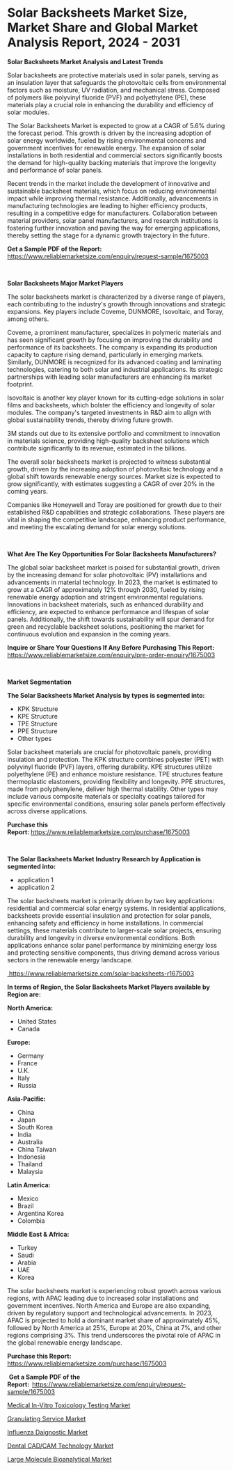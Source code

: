 <p><h1>Solar Backsheets Market Size, Market Share and Global Market Analysis Report, 2024 - 2031</h1></p><p><strong>Solar Backsheets Market Analysis and Latest Trends</strong></p>
<p><p>Solar backsheets are protective materials used in solar panels, serving as an insulation layer that safeguards the photovoltaic cells from environmental factors such as moisture, UV radiation, and mechanical stress. Composed of polymers like polyvinyl fluoride (PVF) and polyethylene (PE), these materials play a crucial role in enhancing the durability and efficiency of solar modules.</p><p>The Solar Backsheets Market is expected to grow at a CAGR of 5.6% during the forecast period. This growth is driven by the increasing adoption of solar energy worldwide, fueled by rising environmental concerns and government incentives for renewable energy. The expansion of solar installations in both residential and commercial sectors significantly boosts the demand for high-quality backing materials that improve the longevity and performance of solar panels.</p><p>Recent trends in the market include the development of innovative and sustainable backsheet materials, which focus on reducing environmental impact while improving thermal resistance. Additionally, advancements in manufacturing technologies are leading to higher efficiency products, resulting in a competitive edge for manufacturers. Collaboration between material providers, solar panel manufacturers, and research institutions is fostering further innovation and paving the way for emerging applications, thereby setting the stage for a dynamic growth trajectory in the future.</p></p>
<p><strong>Get a Sample PDF of the Report:&nbsp;</strong> <a href="https://www.reliablemarketsize.com/enquiry/request-sample/1675003?utm_campaign=1175&utm_medium=2&utm_source=Github&utm_content=ia&utm_term=10102024&utm_id=solar-backsheets">https://www.reliablemarketsize.com/enquiry/request-sample/1675003</a></p>
<p>&nbsp;</p>
<p><strong>Solar Backsheets Major Market Players</strong></p>
<p><p>The solar backsheets market is characterized by a diverse range of players, each contributing to the industry's growth through innovations and strategic expansions. Key players include Coveme, DUNMORE, Isovoltaic, and Toray, among others.</p><p>Coveme, a prominent manufacturer, specializes in polymeric materials and has seen significant growth by focusing on improving the durability and performance of its backsheets. The company is expanding its production capacity to capture rising demand, particularly in emerging markets. Similarly, DUNMORE is recognized for its advanced coating and laminating technologies, catering to both solar and industrial applications. Its strategic partnerships with leading solar manufacturers are enhancing its market footprint.</p><p>Isovoltaic is another key player known for its cutting-edge solutions in solar films and backsheets, which bolster the efficiency and longevity of solar modules. The company's targeted investments in R&D aim to align with global sustainability trends, thereby driving future growth. </p><p>3M stands out due to its extensive portfolio and commitment to innovation in materials science, providing high-quality backsheet solutions which contribute significantly to its revenue, estimated in the billions. </p><p>The overall solar backsheets market is projected to witness substantial growth, driven by the increasing adoption of photovoltaic technology and a global shift towards renewable energy sources. Market size is expected to grow significantly, with estimates suggesting a CAGR of over 20% in the coming years.</p><p>Companies like Honeywell and Toray are positioned for growth due to their established R&D capabilities and strategic collaborations. These players are vital in shaping the competitive landscape, enhancing product performance, and meeting the escalating demand for solar energy solutions.</p></p>
<p>&nbsp;</p>
<p><strong>What Are The Key Opportunities For Solar Backsheets Manufacturers?</strong></p>
<p><p>The global solar backsheet market is poised for substantial growth, driven by the increasing demand for solar photovoltaic (PV) installations and advancements in material technology. In 2023, the market is estimated to grow at a CAGR of approximately 12% through 2030, fueled by rising renewable energy adoption and stringent environmental regulations. Innovations in backsheet materials, such as enhanced durability and efficiency, are expected to enhance performance and lifespan of solar panels. Additionally, the shift towards sustainability will spur demand for green and recyclable backsheet solutions, positioning the market for continuous evolution and expansion in the coming years.</p></p>
<p><strong>Inquire or Share Your Questions If Any Before Purchasing This Report:</strong> <a href="https://www.reliablemarketsize.com/enquiry/pre-order-enquiry/1675003?utm_campaign=1175&utm_medium=2&utm_source=Github&utm_content=ia&utm_term=10102024&utm_id=solar-backsheets">https://www.reliablemarketsize.com/enquiry/pre-order-enquiry/1675003</a></p>
<p>&nbsp;</p>
<p><strong>Market Segmentation</strong></p>
<p><strong>The Solar Backsheets Market Analysis by types is segmented into:</strong></p>
<p><ul><li>KPK Structure</li><li>KPE Structure</li><li>TPE Structure</li><li>PPE Structure</li><li>Other types</li></ul></p>
<p><p>Solar backsheet materials are crucial for photovoltaic panels, providing insulation and protection. The KPK structure combines polyester (PET) with polyvinyl fluoride (PVF) layers, offering durability. KPE structures utilize polyethylene (PE) and enhance moisture resistance. TPE structures feature thermoplastic elastomers, providing flexibility and longevity. PPE structures, made from polyphenylene, deliver high thermal stability. Other types may include various composite materials or specialty coatings tailored for specific environmental conditions, ensuring solar panels perform effectively across diverse applications.</p></p>
<p><strong>Purchase this Report:&nbsp;</strong><a href="https://www.reliablemarketsize.com/purchase/1675003?utm_campaign=1175&utm_medium=2&utm_source=Github&utm_content=ia&utm_term=10102024&utm_id=solar-backsheets">https://www.reliablemarketsize.com/purchase/1675003</a></p>
<p>&nbsp;</p>
<p><strong>The Solar Backsheets Market Industry Research by Application is segmented into:</strong></p>
<p><ul><li>application 1</li><li>application 2</li></ul></p>
<p><p>The solar backsheets market is primarily driven by two key applications: residential and commercial solar energy systems. In residential applications, backsheets provide essential insulation and protection for solar panels, enhancing safety and efficiency in home installations. In commercial settings, these materials contribute to larger-scale solar projects, ensuring durability and longevity in diverse environmental conditions. Both applications enhance solar panel performance by minimizing energy loss and protecting sensitive components, thus driving demand across various sectors in the renewable energy landscape.</p></p>
<p><a href="https://www.reliablemarketsize.com/solar-backsheets-r1675003?utm_campaign=1175&utm_medium=2&utm_source=Github&utm_content=ia&utm_term=10102024&utm_id=solar-backsheets">&nbsp;https://www.reliablemarketsize.com/solar-backsheets-r1675003</a></p>
<p><strong>In terms of Region, the Solar Backsheets Market Players available by Region are:</strong></p>
<p>
    <p> <strong> North America: </strong>
        <ul>
            <li>United States</li>
            <li>Canada</li>
        </ul>
        </p> 
    <p> <strong> Europe: </strong>
        <ul>
            <li>Germany</li>
            <li>France</li>
            <li>U.K.</li>
            <li>Italy</li>
            <li>Russia</li>
        </ul>
        </p> 
    <p> <strong> Asia-Pacific: </strong>
        <ul>
            <li>China</li>
            <li>Japan</li>
            <li>South Korea</li>
            <li>India</li>
            <li>Australia</li>
            <li>China Taiwan</li>
            <li>Indonesia</li>
            <li>Thailand</li>
            <li>Malaysia</li>
        </ul>
        </p> 
    <p> <strong> Latin America: </strong>
        <ul>
            <li>Mexico</li>
            <li>Brazil</li>
            <li>Argentina Korea</li>
            <li>Colombia</li>
        </ul>
        </p> 
    <p> <strong> Middle East & Africa: </strong>
        <ul>
            <li>Turkey</li>
            <li>Saudi</li>
            <li>Arabia</li>
            <li>UAE</li>
            <li>Korea</li>
        </ul>
    </p>
    </p>
<p><p>The solar backsheets market is experiencing robust growth across various regions, with APAC leading due to increased solar installations and government incentives. North America and Europe are also expanding, driven by regulatory support and technological advancements. In 2023, APAC is projected to hold a dominant market share of approximately 45%, followed by North America at 25%, Europe at 20%, China at 7%, and other regions comprising 3%. This trend underscores the pivotal role of APAC in the global renewable energy landscape.</p></p>
<p><strong>Purchase this Report: </strong><a href="https://www.reliablemarketsize.com/purchase/1675003?utm_campaign=1175&utm_medium=2&utm_source=Github&utm_content=ia&utm_term=10102024&utm_id=solar-backsheets">https://www.reliablemarketsize.com/purchase/1675003</a></p>
<p>&nbsp;<strong>Get a Sample PDF of the Report:&nbsp;&nbsp;</strong><a href="https://www.reliablemarketsize.com/enquiry/request-sample/1675003?utm_campaign=1175&utm_medium=2&utm_source=Github&utm_content=ia&utm_term=10102024&utm_id=solar-backsheets">https://www.reliablemarketsize.com/enquiry/request-sample/1675003</a></p>
<p><strong></strong></p>
<p><p><a href="https://www.linkedin.com/pulse/medical-in-vitro-toxicology-testing-market-growth-segmentation-ks3ze?utm_campaign=1175&utm_medium=2&utm_source=Github&utm_content=ia&utm_term=10102024&utm_id=solar-backsheets">Medical In-Vitro Toxicology Testing Market</a></p><p><a href="https://www.linkedin.com/pulse/market-forecasting-change-global-granulating-service-dynamics-apkkc?utm_campaign=1175&utm_medium=2&utm_source=Github&utm_content=ia&utm_term=10102024&utm_id=solar-backsheets">Granulating Service Market</a></p><p><a href="https://www.linkedin.com/pulse/in-depth-influenza-daignostic-market-review-size-share-114cagr-ejyzc?utm_campaign=1175&utm_medium=2&utm_source=Github&utm_content=ia&utm_term=10102024&utm_id=solar-backsheets">Influenza Daignostic Market</a></p><p><a href="https://www.linkedin.com/pulse/global-dental-cadcam-technology-market-product-type-application-akvue?utm_campaign=1175&utm_medium=2&utm_source=Github&utm_content=ia&utm_term=10102024&utm_id=solar-backsheets">Dental CAD/CAM Technology Market</a></p><p><a href="https://github.com/GroverBarry/Market-Research-Report-List-7/blob/main/large-molecule-bioanalytical-market.md?utm_campaign=1175&utm_medium=2&utm_source=Github&utm_content=ia&utm_term=10102024&utm_id=solar-backsheets">Large Molecule Bioanalytical Market</a></p></p>